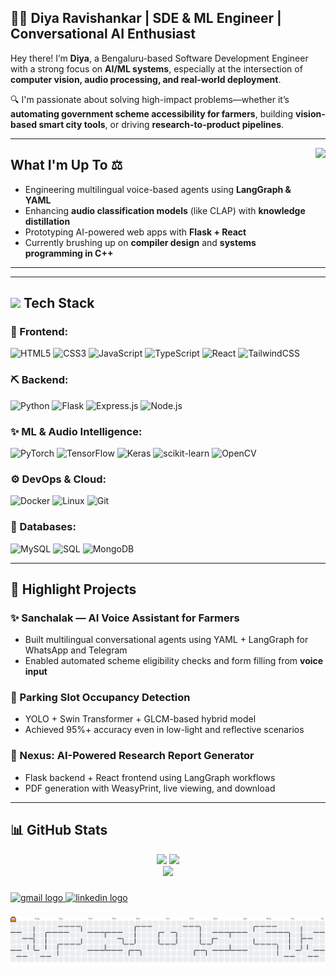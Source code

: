
## 👩‍💻 Diya Ravishankar | SDE & ML Engineer | Conversational AI Enthusiast

Hey there! I’m **Diya**, a Bengaluru-based Software Development Engineer with a strong focus on **AI/ML systems**, especially at the intersection of **computer vision, audio processing, and real-world deployment**.

🔍 I'm passionate about solving high-impact problems—whether it’s **automating government scheme accessibility for farmers**, building **vision-based smart city tools**, or driving **research-to-product pipelines**.  

---


<img align="right" height="150" src="https://i.imgflip.com/65efzo.gif"  />

## What I'm Up To ⚖️

- Engineering multilingual voice-based agents using **LangGraph & YAML**
- Enhancing **audio classification models** (like CLAP) with **knowledge distillation**
- Prototyping AI-powered web apps with **Flask + React**
- Currently brushing up on **compiler design** and **systems programming in C++**

---
---

## <img src="https://media4.giphy.com/media/VDdh2wgmzsXAc7FCd7/giphy.gif" width="70"/> Tech Stack

### 🚀 Frontend:
![HTML5](https://img.shields.io/badge/HTML5-%23E34F26.svg?style=for-the-badge&logo=html5&logoColor=white)
![CSS3](https://img.shields.io/badge/CSS3-%231572B6.svg?style=for-the-badge&logo=css3&logoColor=white)
![JavaScript](https://img.shields.io/badge/JavaScript-%23323330.svg?style=for-the-badge&logo=javascript&logoColor=%23F7DF1E)
![TypeScript](https://img.shields.io/badge/TypeScript-%23007ACC.svg?style=for-the-badge&logo=typescript&logoColor=white)
![React](https://img.shields.io/badge/React-%2320232a.svg?style=for-the-badge&logo=react&logoColor=%2361DAFB)
![TailwindCSS](https://img.shields.io/badge/TailwindCSS-%2338B2AC.svg?style=for-the-badge&logo=tailwind-css&logoColor=white)

### ⛏️ Backend:
![Python](https://img.shields.io/badge/python-3670A0?style=for-the-badge&logo=python&logoColor=ffdd54)
![Flask](https://img.shields.io/badge/flask-%23000.svg?style=for-the-badge&logo=flask&logoColor=white)
![Express.js](https://img.shields.io/badge/Express.js-%23404d59.svg?style=for-the-badge&logo=express&logoColor=white)
![Node.js](https://img.shields.io/badge/Node.js-%234ea94b.svg?style=for-the-badge&logo=node.js&logoColor=white)

### ✨ ML & Audio Intelligence:
![PyTorch](https://img.shields.io/badge/PyTorch-%23EE4C2C.svg?style=for-the-badge&logo=PyTorch&logoColor=white)
![TensorFlow](https://img.shields.io/badge/TensorFlow-%23FF6F00.svg?style=for-the-badge&logo=TensorFlow&logoColor=white)
![Keras](https://img.shields.io/badge/Keras-%23D00000.svg?style=for-the-badge&logo=Keras&logoColor=white)
![scikit-learn](https://img.shields.io/badge/scikit--learn-%23F7931E.svg?style=for-the-badge&logo=scikit-learn&logoColor=white)
![OpenCV](https://img.shields.io/badge/OpenCV-%23blue.svg?style=for-the-badge&logo=opencv&logoColor=white)

### ⚙️ DevOps & Cloud:
![Docker](https://img.shields.io/badge/Docker-%232496ED.svg?style=for-the-badge&logo=docker&logoColor=white)
![Linux](https://img.shields.io/badge/Linux-FCC624?style=for-the-badge&logo=linux&logoColor=black)
![Git](https://img.shields.io/badge/Git-%23F05033.svg?style=for-the-badge&logo=git&logoColor=white)

### 📂 Databases:
![MySQL](https://img.shields.io/badge/MySQL-%2300f.svg?style=for-the-badge&logo=mysql&logoColor=white)
![SQL](https://img.shields.io/badge/SQL-%2307405e.svg?style=for-the-badge&logo=sqlite&logoColor=white)
![MongoDB](https://img.shields.io/badge/MongoDB-%234ea94b.svg?style=for-the-badge&logo=mongodb&logoColor=white)

---

## 🎡 Highlight Projects

### ✨ Sanchalak — AI Voice Assistant for Farmers
- Built multilingual conversational agents using YAML + LangGraph for WhatsApp and Telegram
- Enabled automated scheme eligibility checks and form filling from **voice input**

### 🚗 Parking Slot Occupancy Detection
- YOLO + Swin Transformer + GLCM-based hybrid model
- Achieved 95%+ accuracy even in low-light and reflective scenarios

### 📝 Nexus: AI-Powered Research Report Generator
- Flask backend + React frontend using LangGraph workflows
- PDF generation with WeasyPrint, live viewing, and download

---

## 📊 GitHub Stats

<div align="center">

<img src="https://github-readme-stats.vercel.app/api?username=diyaravishankar&theme=dracula&hide_border=false&include_all_commits=false&count_private=false" />
<img src="https://nirzak-streak-stats.vercel.app/?user=diyaravishankar&theme=dracula&hide_border=false" />
<br/>
<img src="https://github-readme-stats.vercel.app/api/top-langs/?username=diyaravishankar&theme=dracula&hide_border=false&include_all_commits=false&count_private=false&layout=compact" />

</div>



###

###
<div align="left">
<a href="dravishankar04@gmail.com" target="_blank">
    <img src="https://img.shields.io/static/v1?message=Gmail&logo=gmail&label=&color=D14836&logoColor=white&labelColor=&style=for-the-badge" height="35" alt="gmail logo"  />
<a href="https://www.linkedin.com/in/diya-ravishankar" target="_blank">
  <img src="https://img.shields.io/static/v1?message=LinkedIn&logo=linkedin&label=&color=0077B5&logoColor=white&labelColor=&style=for-the-badge" height="35" alt="linkedin logo"  />
</div>


###
<picture>
  <source media="(prefers-color-scheme: dark)" srcset="https://raw.githubusercontent.com/diyaravishankar/diyaravishankar/output/pacman-contribution-graph-dark.svg">
  <img alt="pacman contribution graph" src="https://raw.githubusercontent.com/diyaravishankar/diyaravishankar/output/pacman-contribution-graph.svg">

###
